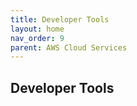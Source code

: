 ```yaml
---
title: Developer Tools
layout: home
nav_order: 9
parent: AWS Cloud Services
---
```


## Developer Tools